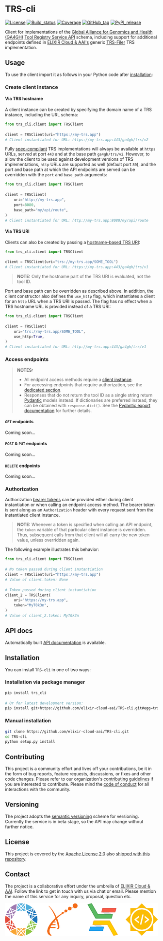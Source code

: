# TRS-cli

[![License][badge-license]][badge-url-license]
[![Build_status][badge-build-status]][badge-url-build-status]
[![Coverage][badge-coverage]][badge-url-coverage]
[![GitHub_tag][badge-github-tag]][badge-url-github-tag]
[![PyPI_release][badge-pypi]][badge-url-pypi]

Client for implementations of the [Global Alliance for Genomics and
Health (GA4GH)][res-ga4gh] [Tool Registry Service API][res-ga4gh-trs] schema,
including support for additional endpoints defined in [ELIXIR Cloud &
AAI's][res-elixir-cloud] generic [TRS-Filer][res-elixir-cloud-trs-filer] TRS
implementation.

## Usage

To use the client import it as follows in your Python code after
[installation](#Installation):

### Create client instance

#### Via TRS hostname

A client instance can be created by specifying the domain name of a TRS
instance, including the URL schema:

```py
from trs_cli.client import TRSClient

client = TRSClient(uri="https://my-trs.app")
# Client instantiated for URL: https://my-trs.app:443/ga4gh/trs/v2
```

Fully [spec-compliant][res-ga4gh-trs] TRS implementations will always be
available at `https` URLs, served at port `443` and at the base path
`ga4gh/trs/v2`. However, to allow the client to be used against development
versions of TRS implementations, `http` URLs are supported as well (default
port `80`), and the port and base path at which the API endpoints are served
can be overridden with the `port` and `base_path` arguments:

```py
from trs_cli.client import TRSClient

client = TRSClient(
    uri="http://my-trs.app",
    port=8080,
    base_path="my/api/route",
)
# Client instantiated for URL: http://my-trs.app:8080/my/api/route
```

#### Via TRS URI

Clients can also be created by passing a [hostname-based TRS
URI][res-ga4gh-trs-uri]:

```py
from trs_cli.client import TRSClient

client = TRSClient(uri="trs://my-trs.app/SOME_TOOL")
# Client instantiated for URL: https://my-trs.app:443/ga4gh/trs/v1
```

> **NOTE:** Only the hostname part of the TRS URI is evaluated, not the tool
> ID.

Port and base path can be overridden as described above. In addition, the
client constructor also defines the `use_http` flag, which instantiates a
client for an `http` URL when a TRS URI is passed. The flag has no effect
when a TRS hostname URL is provided instead of a TRS URI:

```py
from trs_cli.client import TRSClient

client = TRSClient(
    uri="trs://my-trs.app/SOME_TOOL",
    use_http=True,
)
# Client instantiated for URL: http://my-trs.app:443/ga4gh/trs/v1
```

### Access endpoints

> **NOTES:**
>  
> * All endpoint access methods require a [client
>   instance](#create-client-instance).
> * For accessing endpoints that require authorization, see the
>   [dedicated section](#authorization).
> * Responses that do not return the tool ID as a single string return
>   [Pydantic][res-pydantic] models instead. If dictionaries are preferred
>   instead, they can be obtained with `response.dict()`. See the [Pydantic
>   export documentation][res-pydantic-docs-export] for further details.

#### `GET` endpoints

Coming soon...

#### `POST` & `PUT` endpoints

Coming soon...

#### `DELETE` endpoints

Coming soon...

### Authorization

Authorization [bearer tokens][res-bearer-token] can be provided either during
client instantiation or when calling an endpoint access method. The bearer
token is sent along as an `Authorization` header with every request sent from
the instantiated client instance.

> **NOTE:** Whenever a token is specified when calling an API endpoint, the
> `token` variable of that particular client instance is overridden. Thus,
> subsequent calls from that client will all carry the new token value, unless
> overridden again.

The following example illustrates this behavior:

```py
from trs_cli.client import TRSClient

# No token passed during client instantiation
client = TRSClient(uri="https://my-trs.app")
# Value of client.token: None

# Token passed during client instantiation
client_2 = TRSClient(
    uri="https://my-trs.app",
    token="MyT0k3n",
)
# Value of client_2.token: MyT0k3n
```

## API docs

Automatically built [API documentation][docs-api] is available.

## Installation

You can install `TRS-cli` in one of two ways:

### Installation via package manager

```bash
pip install trs_cli

# Or for latest development version:
pip install git+https://github.com/elixir-cloud-aai/TRS-cli.git#egg=trs_cli
```

### Manual installation

```bash
git clone https://github.com/elixir-cloud-aai/TRS-cli.git
cd TRS-cli
python setup.py install
```

## Contributing

This project is a community effort and lives off your contributions, be it in
the form of bug reports, feature requests, discussions, or fixes and other code
changes. Please refer to our organization's [contributing
guidelines][res-elixir-cloud-contributing] if you are interested to contribute.
Please mind the [code of conduct][res-elixir-cloud-coc] for all interactions
with the community.

## Versioning

The project adopts the [semantic versioning][res-semver] scheme for versioning.
Currently the service is in beta stage, so the API may change without further
notice.

## License

This project is covered by the [Apache License 2.0][license-apache] also
[shipped with this repository][license].

## Contact

The project is a collaborative effort under the umbrella of [ELIXIR Cloud &
AAI][res-elixir-cloud]. Follow the link to get in touch with us via chat or
email. Please mention the name of this service for any inquiry, proposal,
question etc.

![logo_banner][]

[badge-build-status]:<https://travis-ci.com/elixir-cloud-aai/TRS-cli.svg?branch=dev>
[badge-coverage]:<https://img.shields.io/coveralls/github/elixir-cloud-aai/TRS-cli>
[badge-github-tag]:<https://img.shields.io/github/v/tag/elixir-cloud-aai/TRS-cli?color=C39BD3>
[badge-license]:<https://img.shields.io/badge/license-Apache%202.0-blue.svg>
[badge-pypi]:<https://img.shields.io/pypi/v/trs-cli.svg?style=flat&color=C39BD3>
[badge-url-build-status]:<https://travis-ci.com/elixir-cloud-aai/TRS-cli>
[badge-url-coverage]:<https://coveralls.io/github/elixir-cloud-aai/TRS-cli>
[badge-url-github-tag]:<https://github.com/elixir-cloud-aai/TRS-cli/releases>
[badge-url-license]:<http://www.apache.org/licenses/LICENSE-2.0>
[badge-url-pypi]:<https://pypi.python.org/pypi/trs-cli>
[docs-api]: <https://trs-cli.readthedocs.io/en/latest/>
[license]: LICENSE
[license-apache]: <https://www.apache.org/licenses/LICENSE-2.0>
[logo_banner]: images/logo-banner.png
[res-bearer-token]: <https://tools.ietf.org/html/rfc6750>
[res-elixir-cloud]: <https://github.com/elixir-cloud-aai/elixir-cloud-aai>
[res-elixir-cloud-coc]: <https://github.com/elixir-cloud-aai/elixir-cloud-aai/blob/dev/CODE_OF_CONDUCT.md>
[res-elixir-cloud-contributing]: <https://github.com/elixir-cloud-aai/elixir-cloud-aai/blob/dev/CONTRIBUTING.md>
[res-elixir-cloud-trs-filer]: <https://github.com/elixir-cloud-aai/trs-filer>
[res-ga4gh]: <https://www.ga4gh.org/>
[res-ga4gh-trs]: <https://github.com/ga4gh/tool-registry-service-schemas>
[res-ga4gh-trs-uri]: <https://ga4gh.github.io/tool-registry-service-schemas/DataModel/#trs_uris>
[res-pydantic]: <https://pydantic-docs.helpmanual.io/>
[res-pydantic-docs-export]: <https://pydantic-docs.helpmanual.io/usage/exporting_models/>
[res-semver]: <https://semver.org/>
